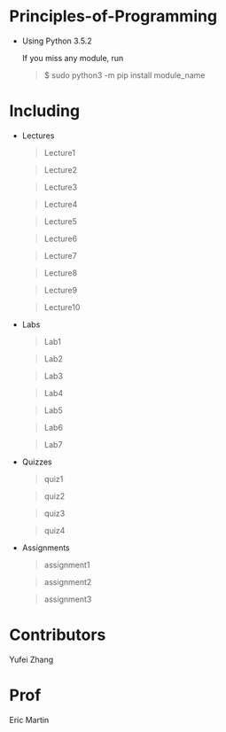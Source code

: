 # Principles-of-Programming

* Using Python 3.5.2

  If you miss any module, run

  > $ sudo python3 -m pip install module_name


# Including

* Lectures

  > Lecture1

  > Lecture2

  > Lecture3

  > Lecture4

  > Lecture5

  > Lecture6

  > Lecture7

  > Lecture8

  > Lecture9

  > Lecture10


* Labs

  > Lab1

  > Lab2
  
  > Lab3
  
  > Lab4
  
  > Lab5

  > Lab6

  > Lab7


* Quizzes

  > quiz1

  > quiz2

  > quiz3

  > quiz4


* Assignments

  > assignment1

  > assignment2

  > assignment3


# Contributors

Yufei Zhang


# Prof

Eric  Martin


